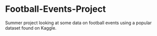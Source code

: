 # Football-Events-Project
Summer project looking at some data on football events using a popular dataset found on Kaggle.
